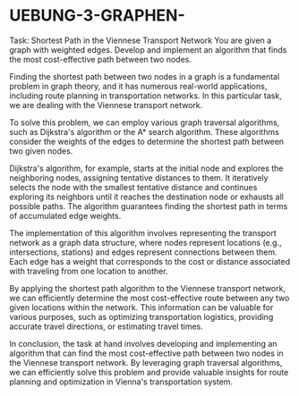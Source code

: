 # UEBUNG-3-GRAPHEN-
Task: Shortest Path in the Viennese Transport Network
You are given a graph with weighted edges. Develop and implement an algorithm that finds the most cost-effective path between two nodes.

Finding the shortest path between two nodes in a graph is a fundamental problem in graph theory, and it has numerous real-world applications, including route planning in transportation networks. In this particular task, we are dealing with the Viennese transport network.

To solve this problem, we can employ various graph traversal algorithms, such as Dijkstra's algorithm or the A* search algorithm. These algorithms consider the weights of the edges to determine the shortest path between two given nodes.

Dijkstra's algorithm, for example, starts at the initial node and explores the neighboring nodes, assigning tentative distances to them. It iteratively selects the node with the smallest tentative distance and continues exploring its neighbors until it reaches the destination node or exhausts all possible paths. The algorithm guarantees finding the shortest path in terms of accumulated edge weights.

The implementation of this algorithm involves representing the transport network as a graph data structure, where nodes represent locations (e.g., intersections, stations) and edges represent connections between them. Each edge has a weight that corresponds to the cost or distance associated with traveling from one location to another.

By applying the shortest path algorithm to the Viennese transport network, we can efficiently determine the most cost-effective route between any two given locations within the network. This information can be valuable for various purposes, such as optimizing transportation logistics, providing accurate travel directions, or estimating travel times.

In conclusion, the task at hand involves developing and implementing an algorithm that can find the most cost-effective path between two nodes in the Viennese transport network. By leveraging graph traversal algorithms, we can efficiently solve this problem and provide valuable insights for route planning and optimization in Vienna's transportation system.
